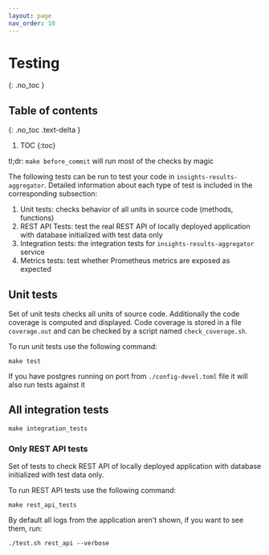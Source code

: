 ```yaml
---
layout: page
nav_order: 10
---
```

# Testing
{: .no_toc }

## Table of contents
{: .no_toc .text-delta }

1. TOC
{:toc}

tl;dr: `make before_commit` will run most of the checks by magic

The following tests can be run to test your code in `insights-results-aggregator`.
Detailed information about each type of test is included in the corresponding subsection:

1. Unit tests: checks behavior of all units in source code (methods, functions)
1. REST API Tests: test the real REST API of locally deployed application with database initialized
with test data only
1. Integration tests: the integration tests for `insights-results-aggregator` service
1. Metrics tests: test whether Prometheus metrics are exposed as expected

## Unit tests

Set of unit tests checks all units of source code. Additionally the code coverage is computed and
displayed. Code coverage is stored in a file `coverage.out` and can be checked by a script named
`check_coverage.sh`.

To run unit tests use the following command:

`make test`

If you have postgres running on port from `./config-devel.toml` file it will also run tests against
it

## All integration tests

`make integration_tests`

### Only REST API tests

Set of tests to check REST API of locally deployed application with database initialized with test
data only.

To run REST API tests use the following command:

`make rest_api_tests`

By default all logs from the application aren't shown, if you want to see them, run:

`./test.sh rest_api --verbose`
